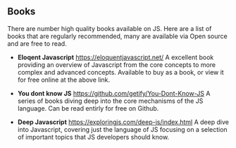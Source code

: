 ## Books

There are number high quality books available on JS. Here are a list of books that are regularly recommended, many are available via Open source and are free to read.

- **Eloqent Javascript**
  https://eloquentjavascript.net/
  A excellent book providing an overview of Javascript from the core concepts to more complex and advanced concepts.
  Available to buy as a book, or view it for free online at the above link.

- **You dont know JS**
  https://github.com/getify/You-Dont-Know-JS
  A series of books diving deep into the core mechanisms of the JS language. Can be read entirly for free on Github.

- **Deep Javascript**
  https://exploringjs.com/deep-js/index.html
  A deep dive into Javascript, covering just the language of JS focusing on a selection of important topics that JS developers should know.
